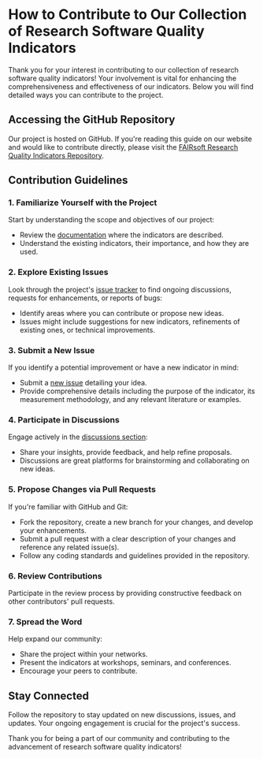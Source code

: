 
# How to Contribute to Our Collection of Research Software Quality Indicators

Thank you for your interest in contributing to our collection of research software quality indicators! Your involvement is vital for enhancing the comprehensiveness and effectiveness of our indicators. Below you will find detailed ways you can contribute to the project.

## Accessing the GitHub Repository

Our project is hosted on GitHub. If you're reading this guide on our website and would like to contribute directly, please visit the [FAIRsoft Research Quality Indicators Repository](https://github.com/inab/FAIRsoft_indicators).

## Contribution Guidelines

### 1. Familiarize Yourself with the Project

Start by understanding the scope and objectives of our project:
- Review the [documentation](https://github.com/inab/FAIRsoft_indicators/tree/main/docs/indicators) where the indicators are described.
- Understand the existing indicators, their importance, and how they are used.

### 2. Explore Existing Issues

Look through the project's [issue tracker](https://github.com/inab/FAIRsoft_indicators/issues) to find ongoing discussions, requests for enhancements, or reports of bugs:
- Identify areas where you can contribute or propose new ideas.
- Issues might include suggestions for new indicators, refinements of existing ones, or technical improvements.

### 3. Submit a New Issue

If you identify a potential improvement or have a new indicator in mind:
- Submit a [new issue](https://github.com/inab/FAIRsoft_indicators/issues/new) detailing your idea.
- Provide comprehensive details including the purpose of the indicator, its measurement methodology, and any relevant literature or examples.

### 4. Participate in Discussions

Engage actively in the [discussions section](https://github.com/inab/FAIRsoft_indicators/discussions):
- Share your insights, provide feedback, and help refine proposals.
- Discussions are great platforms for brainstorming and collaborating on new ideas.

### 5. Propose Changes via Pull Requests

If you're familiar with GitHub and Git:
- Fork the repository, create a new branch for your changes, and develop your enhancements.
- Submit a pull request with a clear description of your changes and reference any related issue(s).
- Follow any coding standards and guidelines provided in the repository.

### 6. Review Contributions

Participate in the review process by providing constructive feedback on other contributors' pull requests.

### 7. Spread the Word

Help expand our community:
- Share the project within your networks.
- Present the indicators at workshops, seminars, and conferences.
- Encourage your peers to contribute.

## Stay Connected

Follow the repository to stay updated on new discussions, issues, and updates. Your ongoing engagement is crucial for the project's success.

Thank you for being a part of our community and contributing to the advancement of research software quality indicators!

